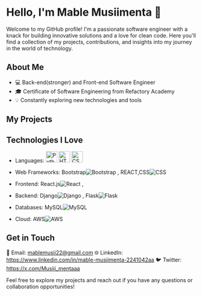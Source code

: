 # Hello, I'm Mable Musiimenta 👋

Welcome to my GitHub profile! I'm a passionate software engineer with a knack for building innovative solutions and a love for clean code. Here you'll find a collection of my projects, contributions, and insights into my journey in the world of technology.

## About Me

- 💻 Back-end(stronger) and Front-end Software Engineer
- 🎓 Certificate of Software Engineering from Refactory Academy
- 💡 Constantly exploring new technologies and tools

## My Projects



## Technologies I Love

- Languages: <img src="https://www.python.org/static/community_logos/python-logo.png" alt="Python" width="30" height="30">
  <img src="https://upload.wikimedia.org/wikipedia/commons/6/61/HTML5_logo_and_wordmark.svg" alt="HTML" width="30" height="30">
  <img src="https://upload.wikimedia.org/wikipedia/commons/d/d5/CSS3_logo_and_wordmark.svg" alt="CSS" width="30" height="30">

- Web Frameworks: Bootstrap![Bootstrap](https://upload.wikimedia.org/wikipedia/commons/b/b2/Bootstrap_logo.svg)
, REACT,CSS![CSS](https://upload.wikimedia.org/wikipedia/commons/d/d5/CSS3_logo_and_wordmark.svg)

- Frontend: React.js![React](https://upload.wikimedia.org/wikipedia/commons/a/a7/React-icon.svg)
,
- Backend: Django![Django](https://upload.wikimedia.org/wikipedia/commons/7/75/Django_logo.svg)
, Flask![Flask](https://upload.wikimedia.org/wikipedia/commons/3/3c/Flask_logo.svg)

- Databases: MySQL![MySQL](https://upload.wikimedia.org/wikipedia/en/d/dd/MySQL_logo.svg)

- Cloud: AWS![AWS](https://upload.wikimedia.org/wikipedia/commons/9/93/Amazon_Web_Services_Logo.svg)


## Get in Touch

📧 Email: mablemusii22@gmail.com
🌐 LinkedIn: https://www.linkedin.com/in/mable-musiimenta-2241042aa
🐦 Twitter: https://x.com/Musiii_mentaaa

Feel free to explore my projects and reach out if you have any questions or collaboration opportunities!

